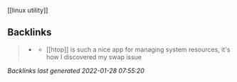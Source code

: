 [[linux utility]]

## Backlinks

> - [](2021-04-22.md)
>   - [[htop]] is such a nice app for managing system resources, it's how I discovered my swap issue

_Backlinks last generated 2022-01-28 07:55:20_
